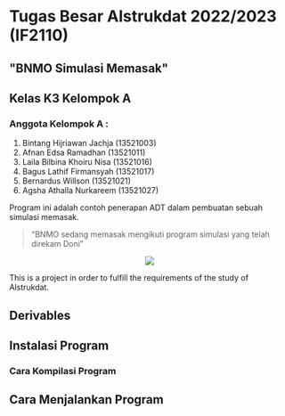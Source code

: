 # Tugas Besar Alstrukdat 2022/2023 (IF2110)
## "BNMO Simulasi Memasak"
## Kelas K3 Kelompok A
### Anggota Kelompok A :
1. Bintang Hijriawan Jachja 	(13521003)
2. Afnan Edsa Ramadhan 	      (13521011)
3. Laila Bilbina Khoiru Nisa 	(13521016)
4. Bagus Lathif Firmansyah  	(13521017)
5. Bernardus Willson 		      (13521021)
6. Agsha Athalla Nurkareem 	  (13521027)


Program ini adalah contoh penerapan ADT dalam pembuatan sebuah simulasi memasak.
> “BNMO sedang memasak mengikuti program simulasi yang telah direkam Doni”

<p align="center">
    <img src="https://img-9gag-fun.9cache.com/photo/aQ3Om62_460swp.webp">
</p>

This is a project in order to fulfill the requirements of the study of Alstrukdat.

## Derivables

## Instalasi Program

### Cara Kompilasi Program

## Cara Menjalankan Program
